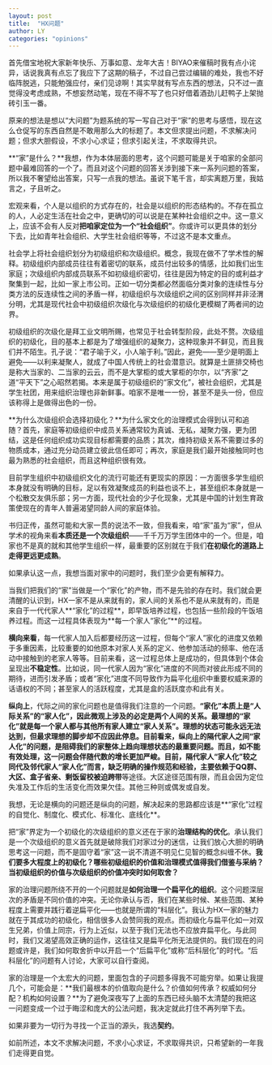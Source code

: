 ```yaml
---
layout: post
title:  "HX问题"
author: LY
categories: "opinions"
---
```

首先借宝地祝大家新年快乐、万事如意、龙年大吉！BIYAO来催稿时我有点小诧异，话说我真有点忘了我应下了这期的稿子，不过自己尝过编辑的难处，我也不好临阵脱逃，只能勉强应付，亲们见谅啊！其实早就有写点东西的想法，只不过一直觉得没考虑成熟，不想妄然动笔，现在不得不写了也只好借着酒劲儿赶鸭子上架抛砖引玉一番。

原来的想法是想以“大问题”为题系统的写一写自己对于“家”的思考与感悟，现在这么仓促写的东西自然是不敢用那么大的标题了。本文但求提出问题，不求解决问题；但求大胆假设，不求小心求证；但求引起关注，不求取得共识。

**“家”是什么？**我想，作为本体层面的思考，这个问题可能是关于咱家的全部问题中最难回答的一个了。而且对这个问题的回答关涉到接下来一系列问题的答案，所以我不奢望给出答案，只写一点我的想法。虽说下笔千言，却实离题万里，我姑言之，子且听之。

宏观来看，个人是以组织的方式存在的，社会是以组织的形态结构的。不存在孤立的人，人必定生活在社会之中，更确切的可以说是在某种社会组织之中。这一意义上，应该不会有人反对**把咱家定位为一个“社会组织”**。你或许可以更具体的划分下去，比如青年社会组织、大学生社会组织等等，不过这不是本文重点。

社会学上将社会组织划分为初级组织和次级组织。概念，我现在做不了学术性的解释。初级组织内部成员往往有着密切的联系，成员付出较多的情感，比如我们出生家庭；次级组织内部成员联系不如初级组织密切，往往是因为特定的目的或利益才聚集到一起，比如一家上市公司。正如一切分类都必然面临分类对象的连续性与分类方法的反连续性之间的矛盾一样，初级组织与次级组织之间的区别同样并非泾渭分明，尤其是现代社会中初级组织次级化与次级组织的初级化更模糊了两者间的边界。

初级组织的次级化是拜工业文明所赐，也常见于社会转型阶段，此处不赘。次级组织的初级化，目的基本上都是为了增强组织的凝聚力，这种现象并不鲜见，而且我们并不陌生。孔子说：“君子喻于义，小人喻于利。”因此，避免——至少是明面上避免——以利来凝聚人，就成了中国人传统上的社会潜意识。就算是土匪排交椅也是称大当家的、二当家的云云，而不是大掌柜的或大掌柜的尔尔，以“齐家”之道“平天下”之心昭然若揭。本来是属于初级组织的“家文化”，被社会组织，尤其是学生社团，用来组织治理也非新鲜事。咱家不是唯一一份，甚至不是头一份，但应该称得上是做得出色的一份。

**为什么次级组织会选择初级化？**为什么家文化的治理模式会得到认可和追随？首先，家庭等初级组织中成员关系通常较为真诚、无私，凝聚力强，更为团结，这是任何组织成功实现目标都需要的品质；其次，维持初级关系不需要过多的物质成本，通过充分动员建立彼此信任即可；再次，家庭是我们最开始接触同时也最为熟悉的社会组织，而且这种组织很有效。

目前学生组织中初级组织文化的流行可能还有更现实的原因：一方面很多学生组织本身就没有明确的目标，足以有效凝聚成员的利益也谈不上，甚至组织本身就是一个松散交友俱乐部；另一方面，现代社会的少子化现象，尤其是中国的计划生育政策使现在的青年人普遍渴望同龄人间的家庭体验。

书归正传，虽然可能和大家一贯的说法不一致，但我看来，咱“家”虽为“家”，但从学术的视角来看**本质还是一个次级组织**——千千万万学生团体中的一个。但是，咱家也不是真的就和其他学生组织一样，最重要的区别就在于我们**在初级化的道路上走得更远更成熟**。

如果承认这一点，我想当面对家中的问题时，我们至少会更有解释力。

当我们把我们的“家”当做是一个“家化”的产物，而不是先验的存在时。我们就会更清醒的认识到，HX一家不是从来就有的，家人间的关系也不是从来就有的，而是来自于一代代家人**“家化”的过程**，即早饭培养过程，也包括一些阶段的午饭培养过程。而这一过程具体表现为**每一个家人“家化”**的过程。

**横向来看**，每一代家人加入后都要经历这一过程，但每个“家人”家化的进度又依赖于多重因素，比较重要的如他原本对家人关系的定义、他参加活动的频率、他在活动中接触到的老家人等等。目前来看，这一过程总体上是成功的，但具体到个体会呈现出**不稳定性**。比如说，同一代家人因为“家化”进度的不同而对彼此形成不同的期待，进而引发矛盾；或者“家化”进度不同导致作为扁平化组织中重要权威来源的话语权的不同；甚至家人的活跃程度，尤其是盒的活跃度亦和此有关。

**纵向上**，代际之间的家化问题也是值得我们注意的一个问题。**“家化”本质上是“人际关系”的“家人化”，因此微观上涉及的必定是两个人间的关系。**最理想的“家化”就是每一个家人都与其他所有家人建立“家人关系”。理想的状态可能永远无法达到，但最求理想的脚步却不应因此停息。目前看来，纵向上的**隔代家人之间“家人化”**的问题，是阻碍我们的家整体上趋向理想状态的最重要问题。而且，如不能有效处理，这一问题会伴随代数的增长更加严峻。目前，隔代家人“家人化”较之同代及邻代家人“家人化”而言，缺乏明确的操作规范和经验，主要依赖于**QQ群、大区、盒子省亲、剩饭留校被迫跨带**等途径。大区途径范围有限，而且会因为定位失准及工作后的生活变化而效果欠佳。其他三种则或偶发或自发。

我想，无论是横向的问题还是纵向的问题，解决起来的思路都应该是**“家化”过程的自觉化、制度化、模式化、标准化、底线化**。

把“家”界定为一个初级化的次级组织的意义还在于家的**治理结构的优化**。承认我们是一个次级组织的意义首先就是破除我们对家过分的迷信，让我们放心大胆的明确思考这一问题，而不是固守着“家”这一说不清道不明见仁见智的概念纠缠不休。**我们要多大程度上的初级化？哪些初级组织的价值和治理模式值得我们借鉴与采纳？当初级组织的价值与次级组织的价值冲突时如何取舍？**

家的治理问题所绕不开的一个问题就是**如何治理一个扁平化的组织**。这个问题深层次的矛盾是不同价值的冲突。无论你承认与否，我们在某些时候、某些范围、某种程度上需要并践行着逆扁平化——也就是所谓的“科层化”。我认为HX一家的魅力就在于其成功的初级化，相信很多人会赞同我的观点。而初级化与扁平化如一对双生兄弟，价值上同宗，行为上近似，以至于我们无法也不应放弃扁平化。与此同时，我们又渴望高效正确的运作，这往往又是扁平化所无法提供的。我们现在的问题或许是，我们如何取舍折中以开启一个“后扁平化”或称“后科层化”的时代。“后科层化”的问题有人讨论，大家可以自行查阅。

家的治理是一个太宏大的问题，里面包含的子问题多得我不可能穷举。如果让我提几个，可能会是：**我们最根本的价值取向是什么？价值如何传承？权威如何分配？机构如何设置？**为了避免深夜写了上面的东西已经头脑不太清楚的我把这一问题变成一个过于晦涩和庞大的公法问题，我决定就此打住不再列举下去。

如果非要为一切行为寻找一个正当的源头，我选**契约**。

如前所述，本文不求解决问题，不求小心求证，不求取得共识，只希望新的一年我们走得更自觉。